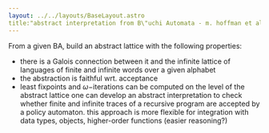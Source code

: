 ```yaml
---
layout: ../../layouts/BaseLayout.astro
title:"abstract interpretation from B\"uchi Automata - m. hoffman et al."
---
```

From a given BA, build an abstract lattice with the following properties: 
- there is a Galois connection between it and the infinite lattice of languages of finite and infinite words over a given alphabet
- the abstraction is faithful wrt. acceptance
- least fixpoints and $\omega-$iterations can be computed on the level of the abstract lattice
one can develop an abstract interpretation to check whether finite and infinite traces of a recursive program are accepted by a policy automaton. 
this approach is more flexible for integration with data types, objects, higher-order functions (easier reasoning?)
